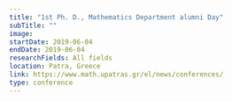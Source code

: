 ```yaml
---
title: "1st Ph. D., Mathematics Department alumni Day"
subTitle: ""
image:
startDate: 2019-06-04
endDate: 2019-06-04
researchFields: All fields
location: Patra, Greece
link: https://www.math.upatras.gr/el/news/conferences/
type: conference
---
```

